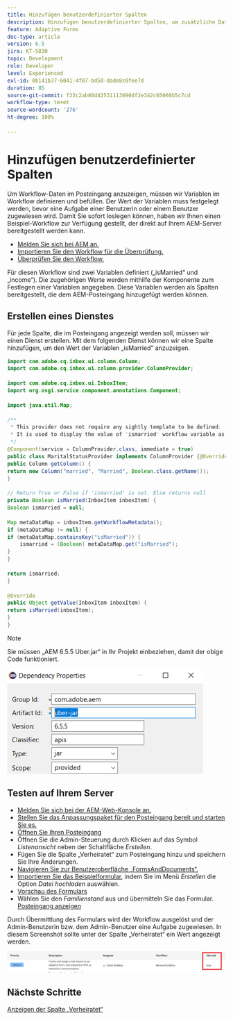 ```yaml
---
title: Hinzufügen benutzerdefinierter Spalten
description: Hinzufügen benutzerdefinierter Spalten, um zusätzliche Daten des Workflows anzuzeigen
feature: Adaptive Forms
doc-type: article
version: 6.5
jira: KT-5830
topic: Development
role: Developer
level: Experienced
exl-id: 0b141b37-6041-4f87-bd50-dade8c0fee7d
duration: 85
source-git-commit: f23c2ab86d42531113690df2e342c65060b5c7cd
workflow-type: tm+mt
source-wordcount: '276'
ht-degree: 100%

---
```


# Hinzufügen benutzerdefinierter Spalten

Um Workflow-Daten im Posteingang anzuzeigen, müssen wir Variablen im Workflow definieren und befüllen. Der Wert der Variablen muss festgelegt werden, bevor eine Aufgabe einer Benutzerin oder einem Benutzer zugewiesen wird. Damit Sie sofort loslegen können, haben wir Ihnen einen Beispiel-Workflow zur Verfügung gestellt, der direkt auf Ihrem AEM-Server bereitgestellt werden kann.

* [Melden Sie sich bei AEM an.](http://localhost:4502/crx/de/index.jsp)
* [Importieren Sie den Workflow für die Überprüfung.](assets/review-workflow.zip)
* [Überprüfen Sie den Workflow.](http://localhost:4502/editor.html/conf/global/settings/workflow/models/reviewworkflow.html)

Für diesen Workflow sind zwei Variablen definiert („isMarried“ und „income“). Die zugehörigen Werte werden mithilfe der Komponente zum Festlegen einer Variablen angegeben. Diese Variablen werden als Spalten bereitgestellt, die dem AEM-Posteingang hinzugefügt werden können.

## Erstellen eines Dienstes

Für jede Spalte, die im Posteingang angezeigt werden soll, müssen wir einen Dienst erstellen. Mit dem folgenden Dienst können wir eine Spalte hinzufügen, um den Wert der Variablen „isMarried“ anzuzeigen.

```java
import com.adobe.cq.inbox.ui.column.Column;
import com.adobe.cq.inbox.ui.column.provider.ColumnProvider;

import com.adobe.cq.inbox.ui.InboxItem;
import org.osgi.service.component.annotations.Component;

import java.util.Map;

/**
 * This provider does not require any sightly template to be defined.
 * It is used to display the value of 'ismarried' workflow variable as a column in inbox
 */
@Component(service = ColumnProvider.class, immediate = true)
public class MaritalStatusProvider implements ColumnProvider {@Override
public Column getColumn() {
return new Column("married", "Married", Boolean.class.getName());
}

// Return True or False if 'ismarried' is set. Else returns null
private Boolean isMarried(InboxItem inboxItem) {
Boolean ismarried = null;

Map metaDataMap = inboxItem.getWorkflowMetadata();
if (metaDataMap != null) {
if (metaDataMap.containsKey("isMarried")) {
    ismarried = (Boolean) metaDataMap.get("isMarried");
}
}

return ismarried;
}

@Override
public Object getValue(InboxItem inboxItem) {
return isMarried(inboxItem);
}
}
```

>[!NOTE]
>
>Sie müssen „AEM 6.5.5 Uber.jar“ in Ihr Projekt einbeziehen, damit der obige Code funktioniert.

![uber-jar](assets/uber-jar.PNG)

## Testen auf Ihrem Server

* [Melden Sie sich bei der AEM-Web-Konsole an.](http://localhost:4502/system/console/bundles)
* [Stellen Sie das Anpassungspaket für den Posteingang bereit und starten Sie es.](assets/inboxcustomization.inboxcustomization.core-1.0-SNAPSHOT.jar)
* [Öffnen Sie Ihren Posteingang](http://localhost:4502/aem/inbox)
* Öffnen Sie die Admin-Steuerung durch Klicken auf das Symbol _Listenansicht_ neben der Schaltfläche _Erstellen_.
* Fügen Sie die Spalte „Verheiratet“ zum Posteingang hinzu und speichern Sie Ihre Änderungen.
* [Navigieren Sie zur Benutzeroberfläche „FormsAndDocuments“.](http://localhost:4502/aem/forms.html/content/dam/formsanddocuments)
* [Importieren Sie das Beispielformular](assets/snap-form.zip), indem Sie im Menü _Erstellen_ die Option _Datei hochladen_ auswählen.
* [Vorschau des Formulars](http://localhost:4502/content/dam/formsanddocuments/snapform/jcr:content?wcmmode=disabled)
* Wählen Sie den _Familienstand_ aus und übermitteln Sie das Formular.
  [Posteingang anzeigen](http://localhost:4502/aem/inbox)

Durch Übermittlung des Formulars wird der Workflow ausgelöst und der Admin-Benutzerin bzw. dem Admin-Benutzer eine Aufgabe zugewiesen. In diesem Screenshot sollte unter der Spalte „Verheiratet“ ein Wert angezeigt werden.

![Spalte „Verheiratet“](assets/married-column.PNG)

## Nächste Schritte

[Anzeigen der Spalte „Verheiratet“](./use-sightly-template.md)
